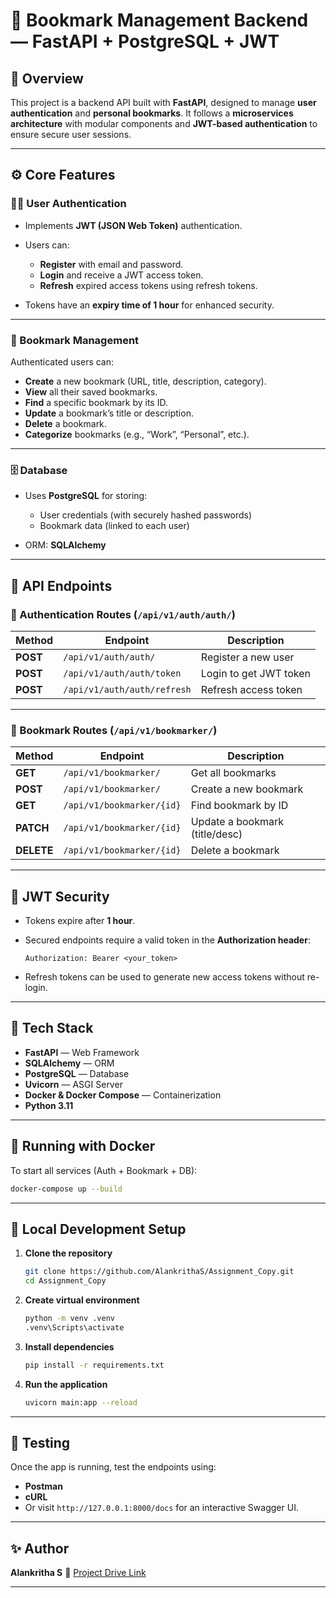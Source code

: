 
# 🧭 Bookmark Management Backend — FastAPI + PostgreSQL + JWT

## 🚀 Overview

This project is a backend API built with **FastAPI**, designed to manage **user authentication** and **personal bookmarks**.
It follows a **microservices architecture** with modular components and **JWT-based authentication** to ensure secure user sessions.

---

## ⚙️ Core Features

### 🧑‍💻 User Authentication

* Implements **JWT (JSON Web Token)** authentication.
* Users can:

  * **Register** with email and password.
  * **Login** and receive a JWT access token.
  * **Refresh** expired access tokens using refresh tokens.
* Tokens have an **expiry time of 1 hour** for enhanced security.

---

### 🔖 Bookmark Management

Authenticated users can:

* **Create** a new bookmark (URL, title, description, category).
* **View** all their saved bookmarks.
* **Find** a specific bookmark by its ID.
* **Update** a bookmark’s title or description.
* **Delete** a bookmark.
* **Categorize** bookmarks (e.g., “Work”, “Personal”, etc.).

---

### 🗄️ Database

* Uses **PostgreSQL** for storing:

  * User credentials (with securely hashed passwords)
  * Bookmark data (linked to each user)
* ORM: **SQLAlchemy**

---

## 🧩 API Endpoints

### 🔐 Authentication Routes (`/api/v1/auth/auth/`)

| Method   | Endpoint                    | Description            |
| -------- | --------------------------- | ---------------------- |
| **POST** | `/api/v1/auth/auth/`        | Register a new user    |
| **POST** | `/api/v1/auth/auth/token`   | Login to get JWT token |
| **POST** | `/api/v1/auth/auth/refresh` | Refresh access token   |

---

### 🔖 Bookmark Routes (`/api/v1/bookmarker/`)

| Method     | Endpoint                  | Description                    |
| ---------- | ------------------------- | ------------------------------ |
| **GET**    | `/api/v1/bookmarker/`     | Get all bookmarks              |
| **POST**   | `/api/v1/bookmarker/`     | Create a new bookmark          |
| **GET**    | `/api/v1/bookmarker/{id}` | Find bookmark by ID            |
| **PATCH**  | `/api/v1/bookmarker/{id}` | Update a bookmark (title/desc) |
| **DELETE** | `/api/v1/bookmarker/{id}` | Delete a bookmark              |

---

## 🔐 JWT Security

* Tokens expire after **1 hour**.
* Secured endpoints require a valid token in the **Authorization header**:

  ```
  Authorization: Bearer <your_token>
  ```
* Refresh tokens can be used to generate new access tokens without re-login.

---

## 🧱 Tech Stack

* **FastAPI** — Web Framework
* **SQLAlchemy** — ORM
* **PostgreSQL** — Database
* **Uvicorn** — ASGI Server
* **Docker & Docker Compose** — Containerization
* **Python 3.11**

---

## 🐳 Running with Docker

To start all services (Auth + Bookmark + DB):

```bash
docker-compose up --build
```

---

## 🧰 Local Development Setup

1. **Clone the repository**

   ```bash
   git clone https://github.com/AlankrithaS/Assignment_Copy.git
   cd Assignment_Copy
   ```

2. **Create virtual environment**

   ```bash
   python -m venv .venv
   .venv\Scripts\activate
   ```

3. **Install dependencies**

   ```bash
   pip install -r requirements.txt
   ```

4. **Run the application**

   ```bash
   uvicorn main:app --reload
   ```

---

## 🧪 Testing

Once the app is running, test the endpoints using:

* **Postman**
* **cURL**
* Or visit `http://127.0.0.1:8000/docs` for an interactive Swagger UI.

---

## ✨ Author

**Alankritha S**
📂 [Project Drive Link](https://drive.google.com/drive/u/0/folders/17VtxfgBIb0hVggFEe3SUcMkwM0ZHyzO3)

---
